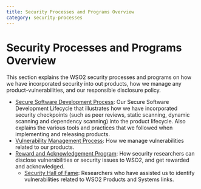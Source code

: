 ```yaml
---
title: Security Processes and Programs Overview
category: security-processes
---
```


# Security Processes and Programs Overview

This section explains the WSO2 security processes and programs on how we have incorporated security into out products, 
how we manage any product-vulnerabilities, and our responsible disclosure policy. 

* [Secure Software Development Process](secure-software-development-process.md):
  Our Secure Software Development Lifecycle that illustrates how we have incorporated security checkpoints 
  (such as peer reviews, static scanning, dynamic scanning and dependency scanning) into the product lifecycle. 
  Also explains the various tools and practices that we followed when implementing and releasing products.
* [Vulnerability Management Process](vulnerability-management-process.md): 
  How we manage vulnerabilities related to our products.
* [Reward and Acknowledgement Program](../security-vulnerabilities/reward-and-acknowledgement-program/index.md): 
  How security researchers can disclose vulnerabilities or security issues to WSO2, and get rewarded and acknowledged.
    * [Security Hall of Fame](../security-vulnerabilities/reward-and-acknowledgement-program/hall-of-fame.md): Researchers who have 
      assisted us to identify vulnerabilities related to WSO2 Products and Systems links.